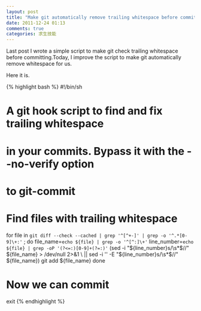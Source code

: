 ```yaml
---
layout: post
title: "Make git automatically remove trailing whitespace before committing"
date: 2011-12-24 01:13
comments: true
categories: 求生技能
---
```


Last post I wrote a simple script to make git check trailing whitespace
before committing.Today, I improve the script to make git automatically
remove whitespace for us.

Here it is.

{% highlight bash %}
#!/bin/sh
#

# A git hook script to find and fix trailing whitespace
# in your commits. Bypass it with the --no-verify option
# to git-commit
#

# Find files with trailing whitespace
for file in `git diff --check --cached | grep '^[^+-]' | grep -o '^.*[0-9]\+:'` ; do
    file_name=`echo ${file} | grep -o '^[^:]\+'`
    line_number=`echo ${file} | grep -oP '(?<=:)[0-9]+(?=:)'`
    (sed -i "${line_number}s/\s*$//" ${file_name} > /dev/null 2>&1 \
        || sed -i '' -E "${line_number}s/\s*$//" ${file_name})
    git add ${file_name}
done

# Now we can commit
exit
{% endhighlight %}
